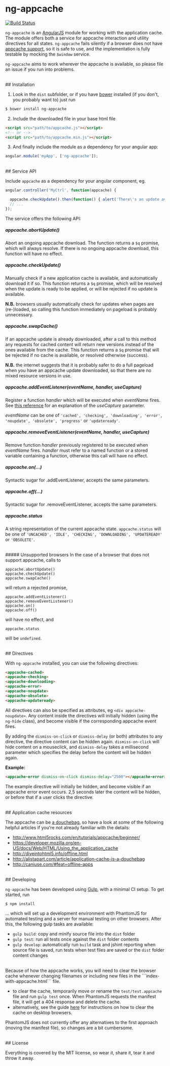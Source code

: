 # ng-appcache
[![Build Status](https://travis-ci.org/orbitbot/ng-appcache.svg?branch=master)](https://travis-ci.org/orbitbot/ng-appcache)

```ng-appcache``` is an [AngularJS](https://angularjs.org/) module for working with the application cache. The module offers both a service for appcache interaction and utility directives for all states. ```ng-appcache``` fails silently if a browser does not have [appcache support](http://caniuse.com/#feat=offline-apps), so it is safe to use, and the implementation is fully testable by mocking the ```$window``` service.

```ng-appcache``` aims to work wherever the appcache is available, so please file an issue if you run into problems.


<br />
## Installation

  1) Look in the ```dist``` subfolder, or if you have [bower](http://bower.io/) installed (if you don't, you probably want to) just run
```bash
$ bower install ng-appcache
```
  2) Include the downloaded file in your base html file
``` html
<script src="path/to/appcache.js"></script>
<!-- or -->
<script src="path/to/appcache.min.js"></script>
```
  3) And finally include the module as a dependency for your angular app:
``` js
angular.module('myApp', ['ng-appcache']);
```  

<br />
## Service API

Include ```appcache``` as a dependency for your angular component, eg.

```js
angular.controller('MyCtrl', function(appcache) {

  appcache.checkUpdate().then(function() { alert('There\'s an update available!'); });
  // ...
});
```  

The service offers the following API:

##### appcache.abortUpdate()
Abort an ongoing appcache download. The function returns a ```$q``` promise, which will always resolve. If there is no ongoing appcache download, this function will have no effect. 

##### appcache.checkUpdate()
Manually check if a new application cache is available, and automatically download it if so. This function returns a ```$q``` promise, which will be resolved when the update is ready to be applied, or will be rejected if no update is available.

**N.B.** browsers usually automatically check for updates when pages are (re-)loaded, so calling this function immediately on pageload is probably unnecessary.

##### appcache.swapCache()
If an appcache update is already downloaded, after a call to this method any requests for cached content will return new versions instead of the ones available from the cache. This function returns a ```$q``` promise that will be rejected if no cache is available, or resolved otherwise (success).

**N.B.** the internet suggests that it is probably safer to do a full pageload when you have an appcache update downloaded, so that there are no mixed resource versions in use.

##### appcache.addEventListener(eventName, handler, useCapture)
Register a function _handler_ which will be executed when _eventName_ fires. See [this reference](http://www.quirksmode.org/js/events_order.html) for an explanation of the _useCapture_ parameter.

_eventName_ can be one of ```'cached', 'checking', 'downloading', 'error', 'noupdate', 'obsolete', 'progress'``` or ```'updateready'```.

##### appcache.removeEventListener(eventName, handler, useCapture)
Remove function _handler_ previously registered to be executed when _eventName_ fires. _handler_ must refer to a named function or a stored variable containing a function, otherwise this call will have no effect.

##### appcache.on(...)
Syntactic sugar for .addEventListener, accepts the same parameters.

##### appcache.off(...)
Syntactic sugar for .removeEventListener, accepts the same parameters.

##### appcache.status
A string representation of the current appcache state. ```appcache.status``` will be one of ```'UNCACHED', 'IDLE', 'CHECKING', 'DOWNLOADING', 'UPDATEREADY'``` or ```'OBSOLETE'```.

<br />
##### Unsupported browsers
In the case of a browser that does not support appcache, calls to  

    appcache.abortUpdate()
    appcache.checkUpdate()
    appcache.swapCache()

will return a rejected promise, 
    
    appcache.addEventListener()
    appcache.removeEventListener()
    appcache.on()
    appcache.off()

will have no effect, and
    
    appcache.status
will be ```undefined```.

<br />
## Directives

With ```ng-appcache``` installed, you can use the following directives:

``` html
<appcache-cached>
<appcache-checking>
<appcache-downloading>
<appcache-error>
<appcache-noupdate>
<appcache-obsolete>
<appcache-updateready>
```

All directives can also be specified as attributes, eg ```<div appcache-noupdate>```. Any content inside the directives will initially hidden (using the ```ng-hide``` class), and become visible if the corresponding appcache event fires. 

By adding the ```dismiss-on-click``` or ```dismiss-delay``` (or both) attributes to any directive, the directive content can be hidden again. ```dismiss-on-click``` will hide content on a mouseclick, and ```dismiss-delay``` takes a millisecond parameter which specifies the delay before the content will be hidden again.

**Example:**  
``` html
<appcache-error dismiss-on-click dismiss-delay="2500"></appcache-error>
```
The example directive will initially be hidden, and become visible if an appcache error event occurs. 2,5 seconds later the content will be hidden, or before that if a user clicks the directive.

<br />
## Application cache resources

The appcache can be [a douchebag](http://alistapart.com/article/application-cache-is-a-douchebag), so have a look at some of the following helpful articles if you're not already familiar with the details:
 
  - http://www.html5rocks.com/en/tutorials/appcache/beginner/
  - https://developer.mozilla.org/en-US/docs/Web/HTML/Using_the_application_cache
  - http://diveintohtml5.info/offline.html
  - http://alistapart.com/article/application-cache-is-a-douchebag
  - http://caniuse.com/#feat=offline-apps

<br />
## Developing

```ng-appcache``` has been developed using [Gulp](http://gulpjs.com/), with a minimal CI setup. To get started, run

```bash
$ npm install
```

... which will set up a development environment with PhantomJS for automated testing and a server for manual testing on other browsers. After this, the following gulp tasks are available:

  - ```gulp build```: copy and minify source file into the ```dist``` folder
  - ```gulp test```: run all tests once against the ```dist``` folder contents
  - ```gulp develop```: automatically run ```build``` task and jshint reporting when source file is saved, run tests when test files are saved or the ```dist``` folder content changes

<br />
Because of how the appcache works, you will need to clear the browser cache whenever changing filenames or including new files in the ```index-with-appcache.html``` file.

  - to clear the cache, temporarily move or rename the ```test/test.appcache``` file and run ```gulp test``` once. When PhantomJS requests the manifest file, it will get a 404 response and delete the cache.
  - alternatively, see the guide [here](https://developer.mozilla.org/en-US/docs/Web/HTML/Using_the_application_cache#Storage_location_and_clearing_the_offline_cache) for instructions on how to clear the cache on desktop browsers.

PhantomJS does not currently offer any alternatives to the first approach (moving the manifest file), so changes are a bit cumbersome.

<br />
## License

Everything is covered by the MIT license, so wear it, share it, tear it and throw it away.
